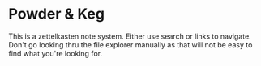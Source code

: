 # Powder & Keg

This is a zettelkasten note system. Either use search or links to navigate. Don't go looking thru the file explorer manually as that will not be easy to find what you're looking for.

